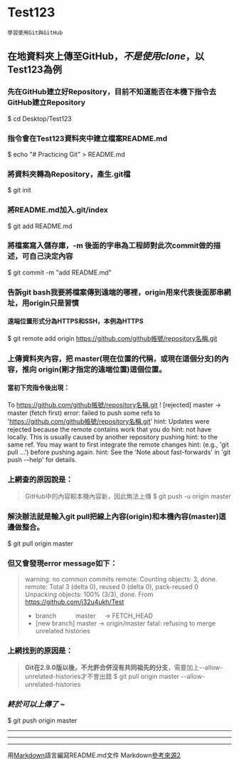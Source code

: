 # Test123
`學習使用Git與GitHub`

## 在地資料夾上傳至GitHub，*不是使用clone*，以Test123為例
### 先在GitHub建立好Repository，目前不知道能否在本機下指令去GitHub建立Repository
$ cd Desktop/Test123

### 指令會在Test123資料夾中建立檔案README.md
$ echo "# Practicing Git" > README.md

### 將資料夾轉為Repository，產生.git檔
$ git init

### 將README.md加入.git/index
$ git add README.md

### 將檔案寫入儲存庫，-m 後面的字串為工程師對此次commit做的描述，可自己決定內容
$ git commit -m "add README.md"

### 告訴git bash我要將檔案傳到遠端的哪裡，origin用來代表後面那串網址，用origin只是習慣
#### 遠端位置形式分為HTTPS和SSH，本例為HTTPS
$ git remote add origin https://github.com/github帳號/repository名稱.git

### 上傳資料夾內容，把 master(現在位置的代稱，或現在這個分支)的內容，推向 origin(剛才指定的遠端位置)這個位置。
#### 當初下完指令後出現：
  To https://github.com/github帳號/repository名稱.git
   ! [rejected]        master -> master (fetch first)
  error: failed to push some refs to 'https://github.com/github帳號/repository名稱.git'
  hint: Updates were rejected because the remote contains work that you do
  hint: not have locally. This is usually caused by another repository pushing
  hint: to the same ref. You may want to first integrate the remote changes
  hint: (e.g., 'git pull ...') before pushing again.
  hint: See the 'Note about fast-forwards' in 'git push --help' for details.
### 上網查的原因說是：
> GitHub中的內容較本機內容新，因此無法上傳
$ git push -u origin master

### 解決辦法就是輸入git pull把線上內容(origin)和本機內容(master)這邊做整合。
$ git pull origin master

### 但又會發現error message如下：
> warning: no common commits
> remote: Counting objects: 3, done.
> remote: Total 3 (delta 0), reused 0 (delta 0), pack-reused 0
> Unpacking objects: 100% (3/3), done.
> From https://github.com/j32u4ukh/Test
>  * branch            master     -> FETCH_HEAD
>  * [new branch]      master     -> origin/master
> fatal: refusing to merge unrelated histories

### 上網找到的原因是：
> **Git在2.9.0版以後，不允許合併沒有共同祖先的分支**，需要加上--allow-unrelated-histories才不會出錯
$ git pull origin master --allow-unrelated-histories

### ___終於可以上傳了 ~___
$ git push origin master

***
---
___
用[Markdown](https://read01.com/zh-tw/J848LL.html#.WuU_q4hubIU)語言編寫README.md文件
Markdown[參考來源2](https://kingofamani.gitbooks.io/git-teach/content/chapter_6_gitbook/markdown.html)
